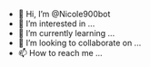 - 👋 Hi, I’m @Nicole900bot
- 👀 I’m interested in ...
- 🌱 I’m currently learning ...
- 💞️ I’m looking to collaborate on ...
- 📫 How to reach me ...

<!---
Nicole900bot/Nicole900bot is a ✨ special ✨ repository because its `README.md` (this file) appears on your GitHub profile.
You can click the Preview link to take a look at your changes.
--->
